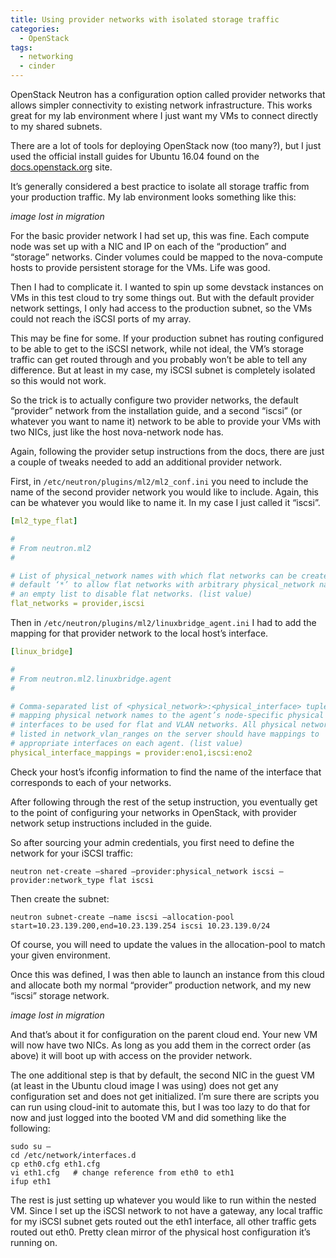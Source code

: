 ```yaml
---
title: Using provider networks with isolated storage traffic
categories:
  - OpenStack
tags:
  - networking
  - cinder
---
```


OpenStack Neutron has a configuration option called provider networks that
allows simpler connectivity to existing network infrastructure. This works
great for my lab environment where I just want my VMs to connect directly to my
shared subnets.

There are a lot of tools for deploying OpenStack now (too many?), but I just
used the official install guides for Ubuntu 16.04 found on the
[docs.openstack.org](https://docs.openstack.org/) site.

It’s generally considered a best practice to isolate all storage traffic from
your production traffic. My lab environment looks something like this:

_image lost in migration_

For the basic provider network I had set up, this was fine. Each compute node
was set up with a NIC and IP on each of the “production” and “storage”
networks. Cinder volumes could be mapped to the nova-compute hosts to provide
persistent storage for the VMs. Life was good.

Then I had to complicate it. I wanted to spin up some devstack instances on VMs
in this test cloud to try some things out. But with the default provider
network settings, I only had access to the production subnet, so the VMs could
not reach the iSCSI ports of my array.

This may be fine for some. If your production subnet has routing configured to
be able to get to the iSCSI network, while not ideal, the VM’s storage traffic
can get routed through and you probably won’t be able to tell any difference.
But at least in my case, my iSCSI subnet is completely isolated so this would
not work.

So the trick is to actually configure two provider networks, the default
“provider” network from the installation guide, and a second “iscsi” (or
whatever you want to name it) network to be able to provide your VMs with two
NICs, just like the host nova-network node has.

Again, following the provider setup instructions from the docs, there are just
a couple of tweaks needed to add an additional provider network.

First, in `/etc/neutron/plugins/ml2/ml2_conf.ini` you need to include the name
of the second provider network you would like to include. Again, this can be
whatever you would like to name it. In my case I just called it “iscsi”.

```yaml
[ml2_type_flat]

#
# From neutron.ml2
#

# List of physical_network names with which flat networks can be created. Use
# default ‘*’ to allow flat networks with arbitrary physical_network names. Use
# an empty list to disable flat networks. (list value)
flat_networks = provider,iscsi
```

Then in `/etc/neutron/plugins/ml2/linuxbridge_agent.ini` I had to add the
mapping for that provider network to the local host’s interface.

```yaml
[linux_bridge]

#
# From neutron.ml2.linuxbridge.agent
#

# Comma-separated list of <physical_network>:<physical_interface> tuples
# mapping physical network names to the agent’s node-specific physical network
# interfaces to be used for flat and VLAN networks. All physical networks
# listed in network_vlan_ranges on the server should have mappings to
# appropriate interfaces on each agent. (list value)
physical_interface_mappings = provider:eno1,iscsi:eno2
```

Check your host’s ifconfig information to find the name of the interface that
corresponds to each of your networks.

After following through the rest of the setup instruction, you eventually get
to the point of configuring your networks in OpenStack, with provider network
setup instructions included in the guide.

So after sourcing your admin credentials, you first need to define the network
for your iSCSI traffic:

```
neutron net-create –shared –provider:physical_network iscsi –provider:network_type flat iscsi
```

Then create the subnet:

```
neutron subnet-create –name iscsi –allocation-pool start=10.23.139.200,end=10.23.139.254 iscsi 10.23.139.0/24
```

Of course, you will need to update the values in the allocation-pool to match
your given environment.

Once this was defined, I was then able to launch an instance from this cloud
and allocate both my normal “provider” production network, and my new “iscsi”
storage network.

_image lost in migration_

And that’s about it for configuration on the parent cloud end. Your new VM will
now have two NICs. As long as you add them in the correct order (as above) it
will boot up with access on the provider network.

The one additional step is that by default, the second NIC in the guest VM (at
least in the Ubuntu cloud image I was using) does not get any configuration set
and does not get initialized. I’m sure there are scripts you can run using
cloud-init to automate this, but I was too lazy to do that for now and just
logged into the booted VM and did something like the following:

```
sudo su –
cd /etc/network/interfaces.d
cp eth0.cfg eth1.cfg
vi eth1.cfg   # change reference from eth0 to eth1
ifup eth1
```

The rest is just setting up whatever you would like to run within the nested
VM. Since I set up the iSCSI network to not have a gateway, any local traffic
for my iSCSI subnet gets routed out the eth1 interface, all other traffic gets
routed out eth0. Pretty clean mirror of the physical host configuration it’s
running on.
